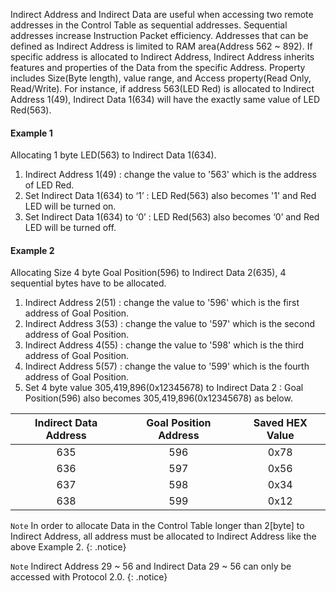 Indirect Address and Indirect Data are useful when accessing two remote addresses in the Control Table as sequential addresses. Sequential addresses increase Instruction Packet efficiency. Addresses that can be defined as Indirect Address is limited to RAM area(Address 562 ~ 892).
If specific address is allocated to Indirect Address, Indirect Address inherits features and properties of the Data from the specific Address. Property includes Size(Byte length), value range, and Access property(Read Only, Read/Write). For instance, if address 563(LED Red) is allocated to Indirect Address 1(49), Indirect Data 1(634) will have the exactly same value of LED Red(563).

#### Example 1
Allocating 1 byte LED(563) to Indirect Data 1(634).
1. Indirect Address 1(49) : change the value to '563' which is the address of LED Red.
2. Set Indirect Data 1(634) to ‘1’ : LED Red(563) also becomes '1' and Red LED will be turned on.
3. Set Indirect Data 1(634) to ‘0’ : LED Red(563) also becomes ‘0’ and Red LED will be turned off.

#### Example 2
Allocating Size 4 byte Goal Position(596) to Indirect Data 2(635), 4 sequential bytes have to be allocated.
1. Indirect Address 2(51) : change the value to '596' which is the first address of Goal Position.
2. Indirect Address 3(53) : change the value to '597' which is the second address of Goal Position.
3. Indirect Address 4(55) : change the value to '598' which is the third address of Goal Position.
4. Indirect Address 5(57) : change the value to '599' which is the fourth address of Goal Position.
5. Set 4 byte value 305,419,896(0x12345678) to Indirect Data 2 : Goal Position(596) also becomes 305,419,896(0x12345678) as below.

| Indirect Data Address | Goal Position Address | Saved HEX Value |
|:---------------------:|:---------------------:|:---------------:|
|          635          |          596          |      0x78       |
|          636          |          597          |      0x56       |
|          637          |          598          |      0x34       |
|          638          |          599          |      0x12       |


`Note` In order to allocate Data in the Control Table longer than 2[byte] to Indirect Address, all address must be allocated to Indirect Address like the above Example 2.
{: .notice}

`Note` Indirect Address 29 ~ 56 and Indirect Data 29 ~ 56 can only be accessed with Protocol 2.0.
{: .notice}

